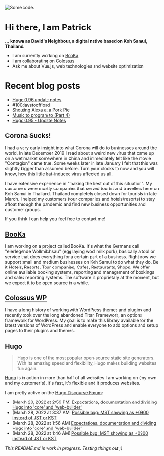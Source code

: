 ![][header1]

# Hi there, I am Patrick

**... known as David's Neighbour, a digital native based on Koh Samui, Thailand.**

- I am currently working on [BooKa](https://github.com/getbooka)
- I am collaborating on [Colossus](https://github.com/colossus-wp)
- Ask me about Vue.js, web technologies and website optimization

# Recent blog posts
<!-- KOLLITSCH:START -->
- [Hugo 0.96 update notes](https://kollitsch.de/blog/2022/hugo-0-96-update-notes/)
- [#100daystooffload](https://kollitsch.de/blog/2022/100daystooffload/)
- [Shouting Alexa at a Pork Pie](https://kollitsch.de/blog/2022/shouting-alexa-at-a-pork-pie/)
- [Music to program to &lpar;Part 4&rpar;](https://kollitsch.de/blog/2022/music-to-program-to-4/)
- [Hugo 0.95 - Update Notes](https://kollitsch.de/blog/2022/hugo-0-95-update-notes/)
<!-- KOLLITSCH:END -->

## Corona Sucks!

I had a very early insight into what Corona will do to businesses around the world. In late December 2019 I read about a weird new virus that came up on a wet market somewhere in China and immediately felt like the movie "Contagion" came true. Some weeks later in late January I felt that this was slightly bigger than assumed before. Turn your clocks to now and you will know, how this little bat-induced virus affected us all. 

I have extensive experience in "making the best out of this situation". My customers were mostly companies that served tourist and travellers here on Koh Samui in Thailand. Thailand completely closed down for tourists in late March. I helped my customers (tour companies and hotels/resorts) to stay afloat through the pandemic and find new business opportunities and customer groups. 

If you think I can help you feel free to contact me!

## [BooKa](https://github.com/getbooka)

I am working on a project called BooKa. It's what the Germans call "eierlegende Wollmilchsau" (egg laying wool milk pork), basically a tool or service that does everything for a certain part of a business. Right now we support small and medium businesses on Koh Samui to do what they do. Be it Hotels, Resorts, Tour companies, Cafes, Restaurants, Shops. We offer online available booking systems, reporting and management of bookings and sales reporting systems. The software is proprietary at the moment, but we expect it to be open source in a while.

## [Colossus WP](https://github.com/colossus-wp)

I have a long history of working with WordPress themes and plugins and recently took over the long abandoned Titan Framework, an options framework for WordPress. My goal is to make this library available for the latest versions of WordPress and enable everyone to add options and setup pages to their plugins and themes. 

## Hugo

> Hugo is one of the most popular open-source static site generators. With its amazing speed and flexibility, Hugo makes building websites fun again.

[Hugo](https://gohugo.io/) is in action in more than half of all websites I am working on (my own and my customer's). It's fast, it's flexible and it produces websites.

I am pretty active on the [Hugo Discourse Forum](https://discourse.gohugo.io):

<!-- DISCOURSE:START -->
- (March 29, 2022 at 2:59 PM) [Expectations, documentation and dividing Hugo into &#39;core&#39; and &#39;web-builder&#39;](https://discourse.gohugo.io/t/expectations-documentation-and-dividing-hugo-into-core-and-web-builder/37869/8)
- (March 28, 2022 at 3:37 AM) [Possible bug: MST showing as +0900 instead of JST or KST](https://discourse.gohugo.io/t/possible-bug-mst-showing-as-0900-instead-of-jst-or-kst/37883/4)
- (March 28, 2022 at 1:56 AM) [Expectations, documentation and dividing Hugo into &#39;core&#39; and &#39;web-builder&#39;](https://discourse.gohugo.io/t/expectations-documentation-and-dividing-hugo-into-core-and-web-builder/37869/6)
- (March 28, 2022 at 1:46 AM) [Possible bug: MST showing as +0900 instead of JST or KST](https://discourse.gohugo.io/t/possible-bug-mst-showing-as-0900-instead-of-jst-or-kst/37883/2)<!-- DISCOURSE:END -->

_This README.md is work in progress. Testing things out ;)_

[header1]: https://raw.githubusercontent.com/davidsneighbour/davidsneighbour/master/static/header3.jpg "Some code."

